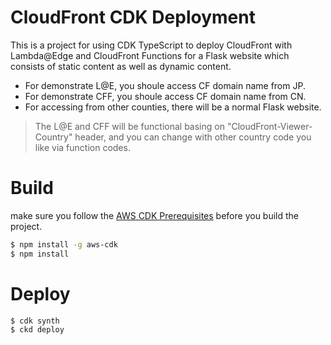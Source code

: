 # CloudFront CDK Deployment  
This is a project for using CDK TypeScript to deploy CloudFront with Lambda@Edge and CloudFront Functions for a Flask website which consists of static content as well as dynamic content.  
* For demonstrate L@E, you shoule access CF domain name from JP.  
* For demonstrate CFF, you shoule access CF domain name from CN.  
* For accessing from other counties, there will be a normal Flask website.
> The L@E and CFF will be functional basing on "CloudFront-Viewer-Country" header, and you can change with other country code you like via function codes.  

# Build
make sure you follow the [AWS CDK Prerequisites](https://docs.aws.amazon.com/cdk/latest/guide/work-with.html#work-with-prerequisites) before you build the project.
```bash
$ npm install -g aws-cdk
$ npm install  
```

# Deploy  
```bash
$ cdk synth
$ ckd deploy
```
